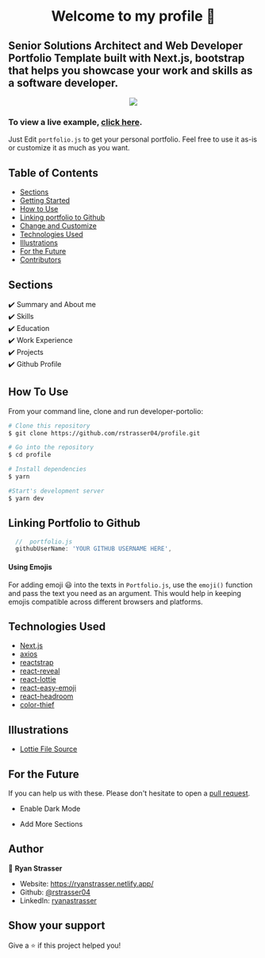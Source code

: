 <h1 align="center">Welcome to my profile 👋</h1>

## Senior Solutions Architect and Web Developer Portfolio Template built with Next.js, bootstrap that helps you showcase your work and skills as a software developer.

<p align="center">
  <kbd>
    <img src="https://user-images.githubusercontent.com/69007424/169091615-45ce7c3b-0b19-4d27-b10c-b093ee60e5ae.png"></img>
  </kbd>
</p>

### To view a live example, **[click here](https://ryanstrasser.netlify.app/)**.

Just Edit `portfolio.js` to get your personal portfolio. Feel free to use it as-is or customize it as much as you want.

## Table of Contents

-   [Sections](#sections)
-   [Getting Started](#getting-started)
-   [How to Use](#how-to-use)
-   [Linking portfolio to Github](#linking-portfolio-to-github)
-   [Change and Customize](#change-and-customize-every-section-according-to-your-need)
-   [Technologies Used](#technologies-used)
-   [Illustrations](#illustrations)
-   [For the Future](#for-the-future)
-   [Contributors](#project-maintainers)

## Sections

✔️ Summary and About me\
✔️ Skills\
✔️ Education\
✔️ Work Experience\
✔️ Projects\
✔️ Github Profile

## How To Use

From your command line, clone and run developer-portolio:

```bash
# Clone this repository
$ git clone https://github.com/rstrasser04/profile.git

# Go into the repository
$ cd profile

# Install dependencies
$ yarn

#Start's development server
$ yarn dev
```

## Linking Portfolio to Github

```javascript
  //  portfolio.js
  githubUserName: 'YOUR GITHUB USERNAME HERE',
```

#### Using Emojis

For adding emoji 😃 into the texts in `Portfolio.js`, use the `emoji()` function and pass the text you need as an argument. This would help in keeping emojis compatible across different browsers and platforms.

## Technologies Used

-   [Next.js](https://nextjs.org/)
-   [axios](https://www.npmjs.com/package/axios)
-   [reactstrap](https://reactstrap.github.io/)
-   [react-reveal](https://www.react-reveal.com/)
-   [react-lottie](https://www.npmjs.com/package/react-lottie)
-   [react-easy-emoji](https://github.com/appfigures/react-easy-emoji)
-   [react-headroom](https://github.com/KyleAMathews/react-headroom)
-   [color-thief](https://github.com/lokesh/color-thief)

## Illustrations

-   [Lottie File Source](https://lottiefiles.com)

## For the Future

If you can help us with these. Please don't hesitate to open a [pull request](https://github.com/saadpasta/developerFolio/pulls).

-   Enable Dark Mode

-   Add More Sections

## Author

👤 **Ryan Strasser**

-   Website: https://ryanstrasser.netlify.app/
-   Github: [@rstrasser04](https://github.com/rstrasser04)
-   LinkedIn: [ryanastrasser](https://www.linkedin.com/in/ryanastrasser)

## Show your support

Give a ⭐️ if this project helped you!
